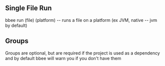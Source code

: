 ## Single File Run
bbee run (file) (platform) -- runs a file on a platform (ex JVM, native -- jvm by default)

## Groups
Groups are optional, but are required if the project is used as a
dependency and by default bbee will warn you if you don't have them